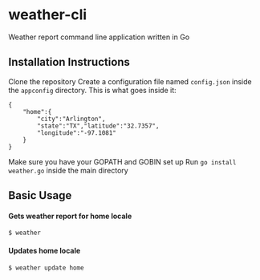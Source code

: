 # weather-cli
Weather report command line application written in Go

## Installation Instructions
Clone the repository
Create a configuration file named `config.json` inside the `appconfig` directory.
This is what goes inside it:
```
{
    "home":{
        "city":"Arlington",
        "state":"TX","latitude":"32.7357",
        "longitude":"-97.1081"
    }
}
```

Make sure you have your GOPATH and GOBIN set up
Run `go install weather.go` inside the main directory

## Basic Usage
#### Gets weather report for home locale
```
$ weather
```
#### Updates home locale
```
$ weather update home
```
